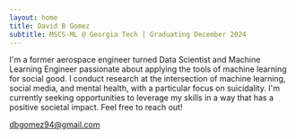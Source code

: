 ```yaml
---
layout: home
title: David B Gomez
subtitle: MSCS-ML @ Georgia Tech | Graduating December 2024
---
```


I'm a former aerospace engineer turned Data Scientist and Machine Learning Engineer passionate about applying the tools of machine learning for social good. I conduct research at the intersection of machine learning, social media, and mental health, with a particular focus on suicidality. I'm currently seeking opportunities to leverage my skills in a way that has a positive societal impact. Feel free to reach out!

dbgomez94@gmail.com
